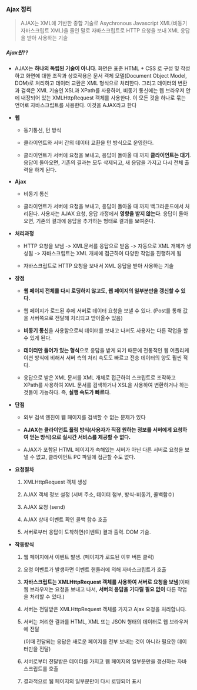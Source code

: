 ### Ajax 정리

> AJAX는 XML에 기반한 종합 기술로 Asychronous Javascript XML(비동기 자바스크립트 XML)을 줄인 말로 자바스크립트로 HTTP 요청을 보내 XML 응답을 받아 사용하는 기술

##### Ajax란??

- AJAX는 **하나의 독립된 기술이 아니다**. 화면은 표준 HTML + CSS 로 구성 및 작성하고 화면에 대한 조작과 상호작용은 문서 객체 모델(Document Object Model, DOM)로 처리하고 데이터 교환은 XML 형식으로 처리한다. 그리고 데이터의 변환과 검색은 XML 기술인 XSL과 XPath를 사용하며, 비동기 통신에는 웹 브라우저 안에 내장되어 있는 XMLHttpRequest 객체를 사용한다. 이 모든 것을 하나로 묶는 언어로 자바스크립트를 사용한다. 이것을 AJAX라고 한다

- **웹**
  
  - 동기통신, 턴 방식
  
  - 클라이언트와 서버 간의 데이터 교환을 턴 방식으로 운영한다.
  
  - 클라이언트가 서버에 요청을 보내고, 응답이 돌아올 때 까지 **클라이언트는 대기**. 응답이 돌아오면, 기존의 결과는 모두 삭제되고, 새 응답을 가지고 다시 전체 출력을 하게 된다.

- **Ajax**
  
  - 비동기 통신
  
  - 클라이언트가 서버에 요청을 보내고, 응답이 돌아올 때 까지 백그라운드에서 처리된다. 사용자는 AJAX 요청, 응답 과정에서 **영향을 받지 않는다**. 응답이 돌아오면, 기존의 결과에 응답을 추가하는 형태로 결과를 보여준다.

- **처리과정**
  
  - HTTP 요청을 보냄 -> XML문서를 응답으로 받음 -> 자동으로 XML 개체가 생성됨 -> 자바스크립트는 XML 개체에 접근하여 다양한 작업을 진행하게 됨
  
  - 자바스크립트로 HTTP 요청을 보내서 XML 응답을 받아 사용하는 기술

- **장점**
  
  - **웹 페이지 전체를 다시 로딩하지 않고도, 웹 페이지의 일부분만을 갱신할 수 있다.**
  
  - 웹 페이지가 로드된 후에 서버로 데이터 요청을 보낼 수 있다. (Post를 통해 값을 서버쪽으로 전달해 처리되고 받아올수 있음)
  
  - **비동기 통신**을 사용함으로써 데이터를 보내고 나서도 사용자는 다른 작업을 할 수 있게 된다.
  
  - **데이터만 들어가 있는 형식**으로 응답을 받게 되기 때문에 전통적인 웹 어플리케이션 방식에 비해서 서버 측의 처리 속도도 빠르고 전송 데이터의 양도 훨씬 적다.
  
  - 응답으로 받은 XML 문서를 XML 개체로 접근하여 스크립트로 조작하고 XPath를 사용하여 XML 문서를 검색하거나 XSL을 사용하여 변환하거나 하는 것들이 가능하다. 즉, **실행 속도가 빠르다**.

- **단점**
  
  - 외부 검색 엔진이 웹 페이지를 검색할 수 없는 문제가 있다
  
  - **AJAX는 클라이언트 풀링 방식(사용자가 직접 원하는 정보를 서버에게 요청하여 얻는 방식)으로 실시간 서비스를 제공할 수 없다.**
  
  - AJAX가 포함된 HTML 페이지가 속해있는 서버가 아닌 다른 서버로 요청을 보낼 수 없고, 클라이언트 PC 파일에 접근할 수도 없다.

- **요청절차**
  
  1. XMLHttpRequest 객체 생성
  
  2. AJAX 객체 정보 설정 (서버 주소, 데이터 첨부, 방식-비동기, 콜백함수)
  
  3. AJAX 요청 (send)
  
  4. AJAX 상태 이벤트 확인 콜백 함수 호출
  
  5. 서버로부터 응답이 도착하면(이벤트) 결과 출력. DOM 기술.

- **작동방식**
  
  1. 웹 페이지에서 이벤트 발생. (페이지가 로드된 이후 버튼 클릭)
  
  2. 요청 이벤트가 발생하면 이벤트 핸들러에 의해 자바스크립트가 호출
  
  3. **자바스크립트는 XMLHttpRequest 객체를 사용하여 서버로 요청을 보냄**(이때 웹 브라우저는 요청을 보내고 나서, **서버의 응답을 기다릴 필요 없이** 다른 작업을 처리할 수 있다.)
  
  4. 서버는 전달받은 XMLHttpRequest 객체를 가지고 Ajax 요청을 처리합니다.
  
  5. 서버는 처리한 결과를 HTML, XML 또는 JSON 형태의 데이터로 웹 브라우저에 전달
     
     (이때 전달되는 응답은 새로운 페이지를 전부 보내는 것이 아니라 필요한 데이터만을 전달)
  
  6. 서버로부터 전달받은 데이터를 가지고 웹 페이지의 일부분만을 갱신하는 자바스크립트를 호출
  
  7. 결과적으로 웹 페이지의 일부분만이 다시 로딩되어 표시
     
